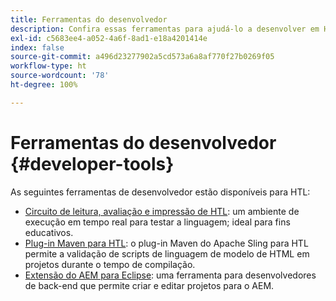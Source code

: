 ```yaml
---
title: Ferramentas do desenvolvedor
description: Confira essas ferramentas para ajudá-lo a desenvolver em HTL.
exl-id: c5683ee4-a052-4a6f-8ad1-e18a4201414e
index: false
source-git-commit: a496d23277902a5cd573a6a8af770f27b0269f05
workflow-type: ht
source-wordcount: '78'
ht-degree: 100%

---
```



# Ferramentas do desenvolvedor {#developer-tools}

As seguintes ferramentas de desenvolvedor estão disponíveis para HTL:

* [Circuito de leitura, avaliação e impressão de HTL](https://github.com/adobe/aem-htl-repl): um ambiente de execução em tempo real para testar a linguagem; ideal para fins educativos.
* [Plug-in Maven para HTL](https://sling.apache.org/components/htl-maven-plugin/): o plug-in Maven do Apache Sling para HTL permite a validação de scripts de linguagem de modelo de HTML em projetos durante o tempo de compilação.
* [Extensão do AEM para Eclipse](https://experienceleague.adobe.com/pt-br/docs/experience-manager-cloud-service/content/implementing/developer-tools/eclipse): uma ferramenta para desenvolvedores de back-end que permite criar e editar projetos para o AEM.
